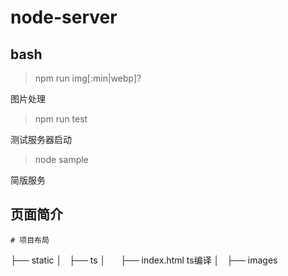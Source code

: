 # node-server

## bash

> npm run img[:min|webp]?

图片处理

> npm run test

测试服务器启动

> node sample

简版服务

## 页面简介

```
# 项目布局
```
├── static
│   ├── ts
│       ├── index.html ts编译
│   ├── images
```
